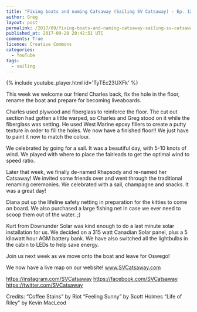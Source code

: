```yaml
---
title: "Fixing boats and naming Catsaway (Sailing SV Catsaway) - Ep. 12"
author: Greg
layout: post
permalink: /2017/09/fixing-boats-and-naming-catsaway-sailing-sv-catsaway-ep-12
published_at: 2017-09-20 20:42:51 UTC
comments: True
licence: Creative Commons
categories:
  - YouTube
tags:
  - sailing
---
```


{% include youtube_player.html id='TyTEc23UXFk' %}




This week we welcome our friend Charles back, fix the hole in the floor, rename the boat and prepare for becoming liveaboards.

Charles used plywood and fiberglass to reinforce the floor.  The cut out section had gotten a little warped, so Charles and Greg stood on it while the fiberglass was setting.  He used West Marine epoxy fillers to create a putty texture in order to fill the holes.   We now have a finished floor!!  We just have to paint it now to match the colour.

We celebrated by going for a sail.  It was a beautiful day, with 5-10 knots of wind.  We played with where to place the fairleads to get the optimal wind to speed ratio.  

Later that week, we finally de-named Rhapsody and re-named her Catsaway!  We invited some friends over and went through the traditional renaming ceremonies.  We celebrated with a sail, champagne and snacks.  It was a great day!

Diana put up the lifeline safety netting in preparation for the kitties to come on board.  We also purchased a large fishing net in case we ever need to scoop them out of the water. ;)

Kurt from Downunder Solar was kind enough to do a last minute solar installation for us.  We decided on a 315 watt Canadian Solar panel, plus a 5 kilowatt hour AGM battery bank.  We have also switched all the lightbulbs in the cabin to LEDs to help save energy.  

Join us next week as we move onto the boat and leave for Oswego!

We now have a live map on our website!
www.SVCatsaway.com

https://instagram.com/SVCatsaway
https://facebook.com/SVCatsaway
https://twitter.com/SVCatsaway

Credits:
“Coffee Stains” by Riot
“Feeling Sunny” by Scott Holmes
“Life of Riley” by Kevin MacLeod

